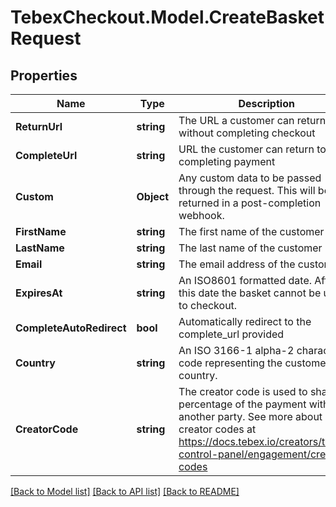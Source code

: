 # TebexCheckout.Model.CreateBasketRequest

## Properties

Name | Type | Description | Notes
------------ | ------------- | ------------- | -------------
**ReturnUrl** | **string** | The URL a customer can return to without completing checkout | [optional] 
**CompleteUrl** | **string** | URL the customer can return to after completing payment | [optional] 
**Custom** | **Object** | Any custom data to be passed through the request. This will be returned in a post-completion webhook. | [optional] 
**FirstName** | **string** | The first name of the customer | [optional] 
**LastName** | **string** | The last name of the customer | [optional] 
**Email** | **string** | The email address of the customer | [optional] 
**ExpiresAt** | **string** | An ISO8601 formatted date. After this date the basket cannot be used to checkout. | [optional] 
**CompleteAutoRedirect** | **bool** | Automatically redirect to the complete_url provided | [optional] 
**Country** | **string** | An ISO 3166-1 alpha-2 character code representing the customer&#39;s country. | [optional] 
**CreatorCode** | **string** | The creator code is used to share a percentage of the payment with another party. See more about creator codes at https://docs.tebex.io/creators/tebex-control-panel/engagement/creator-codes | [optional] 

[[Back to Model list]](../README.md#documentation-for-models) [[Back to API list]](../README.md#documentation-for-api-endpoints) [[Back to README]](../README.md)

